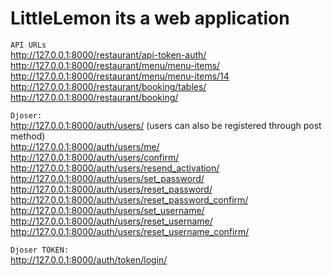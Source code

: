 # LittleLemon its a web application 

`API URLs` <br/>
http://127.0.0.1:8000/restaurant/api-token-auth/ <br/>
http://127.0.0.1:8000/restaurant/menu/menu-items/<br/>
http://127.0.0.1:8000/restaurant/menu/menu-items/14<br/>
http://127.0.0.1:8000/restaurant/booking/tables/<br/>
http://127.0.0.1:8000/restaurant/booking/<br/>


`Djoser:`<br/>
http://127.0.0.1:8000/auth/users/ (users can also be registered through post method)<br/>
http://127.0.0.1:8000/auth/users/me/<br/>
http://127.0.0.1:8000/auth/users/confirm/<br/>
http://127.0.0.1:8000/auth/users/resend_activation/<br/>
http://127.0.0.1:8000/auth/users/set_password/<br/>
http://127.0.0.1:8000/auth/users/reset_password/<br/>
http://127.0.0.1:8000/auth/users/reset_password_confirm/<br/>
http://127.0.0.1:8000/auth/users/set_username/<br/>
http://127.0.0.1:8000/auth/users/reset_username/<br/>
http://127.0.0.1:8000/auth/users/reset_username_confirm/<br/>

`Djoser TOKEN:`<br/>
http://127.0.0.1:8000/auth/token/login/<br/>
